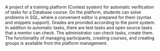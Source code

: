 A project of a training platform (Contest system) for automatic verification of tasks for a Database course. On the platform, students can solve problems in SQL, where a convenient editor is prepared for them (syntax and snippets support). Grades are provided according to the point system. In addition to automatic tasks, there are test tasks and open source tasks that a mentor can check.
The administrator can check tasks, create them. The functionality of managing participants, creating courses, and creating groups is available from the platform management.
